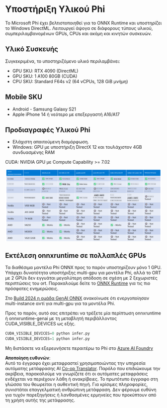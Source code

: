 <!--
CO_OP_TRANSLATOR_METADATA:
{
  "original_hash": "8cdc17ce0f10535da30b53d23fe1a795",
  "translation_date": "2025-07-16T18:25:15+00:00",
  "source_file": "md/01.Introduction/01/01.Hardwaresupport.md",
  "language_code": "el"
}
-->
# Υποστήριξη Υλικού Phi

Το Microsoft Phi έχει βελτιστοποιηθεί για το ONNX Runtime και υποστηρίζει το Windows DirectML. Λειτουργεί άψογα σε διάφορους τύπους υλικού, συμπεριλαμβανομένων GPUs, CPUs και ακόμη και κινητών συσκευών.

## Υλικό Συσκευής  
Συγκεκριμένα, το υποστηριζόμενο υλικό περιλαμβάνει:

- GPU SKU: RTX 4090 (DirectML)
- GPU SKU: 1 A100 80GB (CUDA)
- CPU SKU: Standard F64s v2 (64 vCPUs, 128 GiB μνήμη)

## Mobile SKU

- Android - Samsung Galaxy S21  
- Apple iPhone 14 ή νεότερο με επεξεργαστή A16/A17

## Προδιαγραφές Υλικού Phi

- Ελάχιστη απαιτούμενη διαμόρφωση.  
- Windows: GPU με υποστήριξη DirectX 12 και τουλάχιστον 4GB συνδυασμένης RAM

CUDA: NVIDIA GPU με Compute Capability >= 7.02

![HardwareSupport](../../../../../translated_images/01.phihardware.5d51b2377cba18afc6949074542f290c56bb278dac3f4f86302aca6d80fffeb9.el.png)

## Εκτέλεση onnxruntime σε πολλαπλές GPUs

Τα διαθέσιμα μοντέλα Phi ONNX προς το παρόν υποστηρίζουν μόνο 1 GPU. Υπάρχει δυνατότητα υποστήριξης multi-gpu για μοντέλα Phi, αλλά το ORT με 2 GPUs δεν εγγυάται μεγαλύτερη απόδοση σε σχέση με 2 ξεχωριστές περιπτώσεις του ort. Παρακαλούμε δείτε το [ONNX Runtime](https://onnxruntime.ai/) για τις πιο πρόσφατες ενημερώσεις.

Στο [Build 2024 η ομάδα GenAI ONNX](https://youtu.be/WLW4SE8M9i8?si=EtG04UwDvcjunyfC) ανακοίνωσε ότι ενεργοποίησαν multi-instance αντί για multi-gpu για τα μοντέλα Phi.

Προς το παρόν, αυτό σας επιτρέπει να τρέξετε μία περίπτωση onnxruntime ή onnxruntime-genai με τη μεταβλητή περιβάλλοντος CUDA_VISIBLE_DEVICES ως εξής.

```Python
CUDA_VISIBLE_DEVICES=0 python infer.py
CUDA_VISIBLE_DEVICES=1 python infer.py
```

Μη διστάσετε να εξερευνήσετε περαιτέρω το Phi στο [Azure AI Foundry](https://ai.azure.com)

**Αποποίηση ευθυνών**:  
Αυτό το έγγραφο έχει μεταφραστεί χρησιμοποιώντας την υπηρεσία αυτόματης μετάφρασης AI [Co-op Translator](https://github.com/Azure/co-op-translator). Παρόλο που επιδιώκουμε την ακρίβεια, παρακαλούμε να γνωρίζετε ότι οι αυτόματες μεταφράσεις ενδέχεται να περιέχουν λάθη ή ανακρίβειες. Το πρωτότυπο έγγραφο στη γλώσσα του θεωρείται η αυθεντική πηγή. Για κρίσιμες πληροφορίες, συνιστάται επαγγελματική ανθρώπινη μετάφραση. Δεν φέρουμε ευθύνη για τυχόν παρεξηγήσεις ή λανθασμένες ερμηνείες που προκύπτουν από τη χρήση αυτής της μετάφρασης.